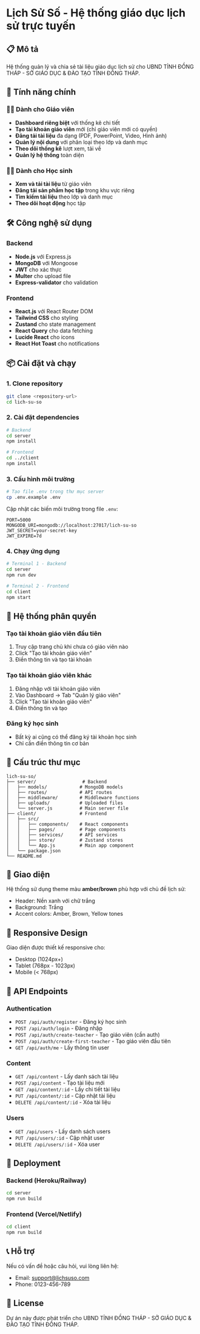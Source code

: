 # Lịch Sử Số - Hệ thống giáo dục lịch sử trực tuyến

## 📋 Mô tả

Hệ thống quản lý và chia sẻ tài liệu giáo dục lịch sử cho UBND TỈNH ĐỒNG THÁP - SỞ GIÁO DỤC & ĐÀO TẠO TỈNH ĐỒNG THÁP.

## 🚀 Tính năng chính

### 👨‍🏫 Dành cho Giáo viên

- **Dashboard riêng biệt** với thống kê chi tiết
- **Tạo tài khoản giáo viên** mới (chỉ giáo viên mới có quyền)
- **Đăng tải tài liệu** đa dạng (PDF, PowerPoint, Video, Hình ảnh)
- **Quản lý nội dung** với phân loại theo lớp và danh mục
- **Theo dõi thống kê** lượt xem, tải về
- **Quản lý hệ thống** toàn diện

### 👨‍🎓 Dành cho Học sinh

- **Xem và tải tài liệu** từ giáo viên
- **Đăng tải sản phẩm học tập** trong khu vực riêng
- **Tìm kiếm tài liệu** theo lớp và danh mục
- **Theo dõi hoạt động** học tập

## 🛠️ Công nghệ sử dụng

### Backend

- **Node.js** với Express.js
- **MongoDB** với Mongoose
- **JWT** cho xác thực
- **Multer** cho upload file
- **Express-validator** cho validation

### Frontend

- **React.js** với React Router DOM
- **Tailwind CSS** cho styling
- **Zustand** cho state management
- **React Query** cho data fetching
- **Lucide React** cho icons
- **React Hot Toast** cho notifications

## 📦 Cài đặt và chạy

### 1. Clone repository

```bash
git clone <repository-url>
cd lich-su-so
```

### 2. Cài đặt dependencies

```bash
# Backend
cd server
npm install

# Frontend
cd ../client
npm install
```

### 3. Cấu hình môi trường

```bash
# Tạo file .env trong thư mục server
cp .env.example .env
```

Cập nhật các biến môi trường trong file `.env`:

```env
PORT=5000
MONGODB_URI=mongodb://localhost:27017/lich-su-so
JWT_SECRET=your-secret-key
JWT_EXPIRE=7d
```

### 4. Chạy ứng dụng

```bash
# Terminal 1 - Backend
cd server
npm run dev

# Terminal 2 - Frontend
cd client
npm start
```

## 🔐 Hệ thống phân quyền

### Tạo tài khoản giáo viên đầu tiên

1. Truy cập trang chủ khi chưa có giáo viên nào
2. Click "Tạo tài khoản giáo viên"
3. Điền thông tin và tạo tài khoản

### Tạo tài khoản giáo viên khác

1. Đăng nhập với tài khoản giáo viên
2. Vào Dashboard → Tab "Quản lý giáo viên"
3. Click "Tạo tài khoản giáo viên"
4. Điền thông tin và tạo

### Đăng ký học sinh

- Bất kỳ ai cũng có thể đăng ký tài khoản học sinh
- Chỉ cần điền thông tin cơ bản

## 📁 Cấu trúc thư mục

```
lich-su-so/
├── server/                 # Backend
│   ├── models/            # MongoDB models
│   ├── routes/            # API routes
│   ├── middleware/        # Middleware functions
│   ├── uploads/           # Uploaded files
│   └── server.js          # Main server file
├── client/                # Frontend
│   ├── src/
│   │   ├── components/    # React components
│   │   ├── pages/         # Page components
│   │   ├── services/      # API services
│   │   ├── store/         # Zustand stores
│   │   └── App.js         # Main app component
│   └── package.json
└── README.md
```

## 🎨 Giao diện

Hệ thống sử dụng theme màu **amber/brown** phù hợp với chủ đề lịch sử:

- Header: Nền xanh với chữ trắng
- Background: Trắng
- Accent colors: Amber, Brown, Yellow tones

## 📱 Responsive Design

Giao diện được thiết kế responsive cho:

- Desktop (1024px+)
- Tablet (768px - 1023px)
- Mobile (< 768px)

## 🔧 API Endpoints

### Authentication

- `POST /api/auth/register` - Đăng ký học sinh
- `POST /api/auth/login` - Đăng nhập
- `POST /api/auth/create-teacher` - Tạo giáo viên (cần auth)
- `POST /api/auth/create-first-teacher` - Tạo giáo viên đầu tiên
- `GET /api/auth/me` - Lấy thông tin user

### Content

- `GET /api/content` - Lấy danh sách tài liệu
- `POST /api/content` - Tạo tài liệu mới
- `GET /api/content/:id` - Lấy chi tiết tài liệu
- `PUT /api/content/:id` - Cập nhật tài liệu
- `DELETE /api/content/:id` - Xóa tài liệu

### Users

- `GET /api/users` - Lấy danh sách users
- `PUT /api/users/:id` - Cập nhật user
- `DELETE /api/users/:id` - Xóa user

## 🚀 Deployment

### Backend (Heroku/Railway)

```bash
cd server
npm run build
```

### Frontend (Vercel/Netlify)

```bash
cd client
npm run build
```

## 📞 Hỗ trợ

Nếu có vấn đề hoặc câu hỏi, vui lòng liên hệ:

- Email: support@lichsuso.com
- Phone: 0123-456-789

## 📄 License

Dự án này được phát triển cho UBND TỈNH ĐỒNG THÁP - SỞ GIÁO DỤC & ĐÀO TẠO TỈNH ĐỒNG THÁP.

